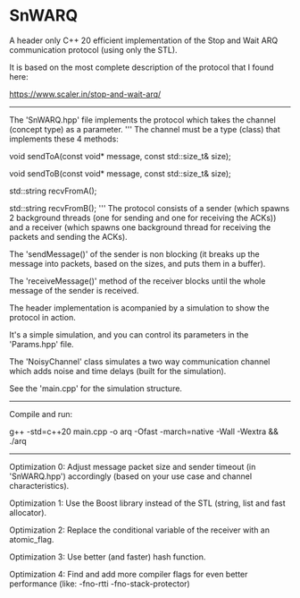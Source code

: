 # SnWARQ
A header only C++ 20 efficient implementation of the Stop and Wait ARQ communication protocol (using only the STL).

It is based on the most complete description of the protocol that I found here:

https://www.scaler.in/stop-and-wait-arq/

---------------------------------------------------------------------------------------------------------------------------------

The 'SnWARQ.hpp' file implements the protocol which takes the channel (concept type) as a parameter.
'''
The channel must be a type (class) that implements these 4 methods:

void sendToA(const void* message, const std::size_t& size);

void sendToB(const void* message, const std::size_t& size);

std::string recvFromA();

std::string recvFromB();
'''
The protocol consists of a sender (which spawns 2 background threads (one for sending and one for receiving the ACKs))
and a receiver (which spawns one background thread for receiving the packets and sending the ACKs).

The 'sendMessage()' of the sender is non blocking (it breaks up the message into packets, based on the sizes, and puts them in a buffer).

The 'receiveMessage()' method of the receiver blocks until the whole message of the sender is received.

The header implementation is acompanied by a simulation to show the protocol in action.

It's a simple simulation, and you can control its parameters in the 'Params.hpp' file.

The 'NoisyChannel' class simulates a two way communication channel which adds noise and time delays (built for the simulation).

See the 'main.cpp' for the simulation structure.

------------------------------------------------------------------------------------------

Compile and run: 

g++ -std=c++20 main.cpp -o arq -Ofast -march=native -Wall -Wextra && ./arq

-------------------------------------------------------------------------------------------

Optimization 0: Adjust message packet size and sender timeout (in 'SnWARQ.hpp') 
accordingly (based on your use case and channel characteristics).

Optimization 1: Use the Boost library instead of the STL (string, list and fast allocator).

Optimization 2: Replace the conditional variable of the receiver with an atomic_flag.

Optimization 3: Use better (and faster) hash function.

Optimization 4: Find and add more compiler flags for even better performance (like: -fno-rtti -fno-stack-protector)
